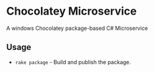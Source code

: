 # Chocolatey Microservice
A windows Chocolatey package-based C# Microservice

## Usage
* `rake package` - Build and publish the package.
